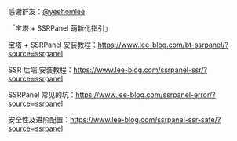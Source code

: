 感谢群友：[@yeehomlee](https://github.com/yeehomlee)

「宝塔 + SSRPanel 萌新化指引」

宝塔 + SSRPanel 安装教程：https://www.lee-blog.com/bt-ssrpanel/?source=ssrpanel

SSR 后端 安装教程：https://www.lee-blog.com/ssrpanel-ssr/?source=ssrpanel

SSRPanel 常见的坑：https://www.lee-blog.com/ssrpanel-error/?source=ssrpanel

安全性及进阶配置：https://www.lee-blog.com/ssrpanel-ssr-safe/?source=ssrpanel